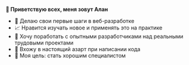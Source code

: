 **👋 Приветствую всех, меня зовут Алан**
- :hatching_chick: Делаю свои первые шаги в веб-разработке
- :chart_with_upwards_trend: Нравится изучать новое и применять это на практике
- :muscle: Хочу поработать с опытными разработчиками над реальными трудовыми проектами
- :syringe: Вхожу в настоящий азарт при написании кода
- :dart: Моя цель: стать хорошим специалистом 




<!---
alanpain08/alanpain08 is a ✨ special ✨ repository because its `README.md` (this file) appears on your GitHub profile.
You can click the Preview link to take a look at your changes.
--->
